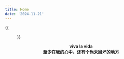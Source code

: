 ```yaml
---
title: Home
date: '2024-11-21'
---
```


{{<figure src="https://upload.wikimedia.org/wikipedia/commons/c/c1/Google_Scholar_home_page.png" title="technophile" width="450">}}

<center><strong>viva la vida</strong></center>
<center><strong>至少在我的心中，还有个尚未崩坏的地方</strong></center>